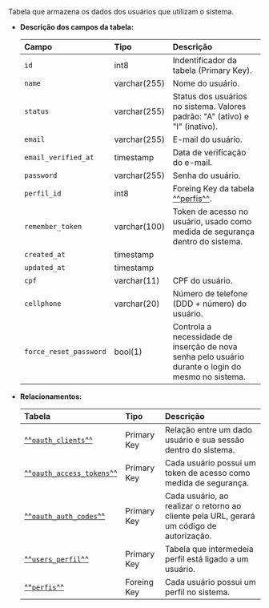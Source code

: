 Tabela que armazena os dados dos usuários que utilizam o sistema.

- **Descrição dos campos da tabela:**

  | Campo                  | Tipo         | Descrição                                                                                          |
  | :--------------------- | :----------- | :------------------------------------------------------------------------------------------------- |
  | `id`                   | int8         | Indentificador da tabela (Primary Key).                                                            |
  | `name`                 | varchar(255) | Nome do usuário.                                                                                   |
  | `status`               | varchar(255) | Status dos usuários no sistema. Valores padrão: "A" (ativo) e "I" (inativo).                       |
  | `email`                | varchar(255) | E-mail do usuário.                                                                                 |
  | `email_verified_at`    | timestamp    | Data de verificação do e-mail.                                                                     |
  | `password`             | varchar(255) | Senha do usuário.                                                                                  |
  | `perfil_id`            | int8         | Foreing Key da tabela [^^perfis^^](#perfis).                                                       |
  | `remember_token`       | varchar(100) | Token de acesso no usuário, usado como medida de segurança dentro do sistema.                      |
  | `created_at`           | timestamp    |                                                                                                    |
  | `updated_at`           | timestamp    |                                                                                                    |
  | `cpf`                  | varchar(11)  | CPF do usuário.                                                                                    |
  | `cellphone`            | varchar(20)  | Número de telefone (DDD + número) do usuário.                                                      |
  | `force_reset_password` | bool(1)      | Controla a necessidade de inserção de nova senha pelo usuário durante o login do mesmo no sistema. |

- **Relacionamentos:**

  | Tabela                                            | Tipo        | Descrição                                                                                 |
  | :------------------------------------------------ | :---------- | :---------------------------------------------------------------------------------------- |
  | [^^`oauth_clients`^^](#oauth_clients)             | Primary Key | Relação entre um dado usuário e sua sessão dentro do sistema.                             |
  | [^^`oauth_access_tokens`^^](#oauth_access_tokens) | Primary Key | Cada usuário possui um token de acesso como medida de segurança.                          |
  | [^^`oauth_auth_codes`^^](#oauth_auth_codes)       | Primary Key | Cada usuário, ao realizar o retorno ao cliente pela URL, gerará um código de autorização. |
  | [^^`users_perfil`^^](#users_perfil)               | Primary Key | Tabela que intermedeia perfil está ligado a um usuário.                                   |
  | [^^`perfis`^^](#perfis)                           | Foreing Key | Cada usuário possui um perfil no sistema.                                                 |